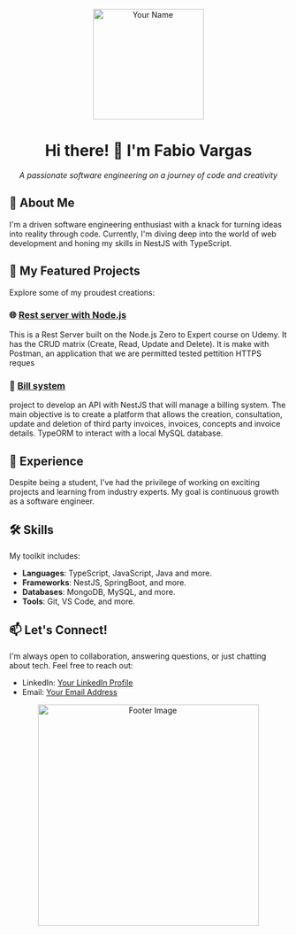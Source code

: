 <!-- Header Section -->
<p align="center">
  <img src="your_profile_image_url_here" alt="Your Name" width="200" height="200">
</p>

<h1 align="center">Hi there! 👋 I'm Fabio Vargas</h1>

<p align="center">
  <i>A passionate software engineering on a journey of code and creativity</i>
</p>

<!-- About Me Section -->
## 🌟 About Me

I'm a driven software engineering enthusiast with a knack for turning ideas into reality through code. Currently, I'm diving deep into the world of web development and honing my skills in NestJS with TypeScript.

<!-- Featured Projects Section -->
## 🚀 My Featured Projects

Explore some of my proudest creations:

### 🌐 [Rest server with Node.js](https://github.com/VarScript/project-restserver-nodejs)
This is a Rest Server built on the Node.js Zero to Expert course on Udemy. It has the CRUD matrix (Create, Read, Update and Delete). It is make with Postman, an application that we are permitted tested pettition HTTPS reques

### 🚀 [Bill system](https://github.com/VarScript/project-bill-system)
project to develop an API with NestJS that will manage a billing system. The main objective is to create a platform that allows the creation, consultation, update and deletion of third party invoices, invoices, concepts and invoice details. TypeORM to interact with a local MySQL database.

<!-- Experience Section -->
## 💼 Experience

Despite being a student, I've had the privilege of working on exciting projects and learning from industry experts. My goal is continuous growth as a software engineer.

<!-- Skills Section -->
## 🛠️ Skills

My toolkit includes:

- **Languages**: TypeScript, JavaScript, Java and more.
- **Frameworks**: NestJS, SpringBoot, and more.
- **Databases**: MongoDB, MySQL, and more.
- **Tools**: Git, VS Code, and more.

<!-- Contact Section -->
## 📫 Let's Connect!

I'm always open to collaboration, answering questions, or just chatting about tech. Feel free to reach out:

- LinkedIn: [Your LinkedIn Profile](www.linkedin.com/in/fabio-vargas-b895551a4)
- Email: [Your Email Address](mailto:fhvargas.work@gmail.com)

<!-- Footer Section -->
<div align="center">
  <img src="your_footer_image_url_here" alt="Footer Image" width="400">
</div>
